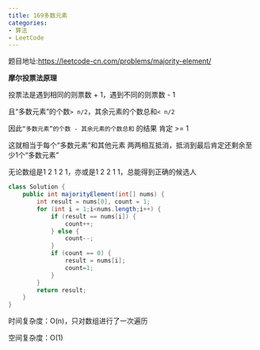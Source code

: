 ```yaml
---
title: 169多数元素
categories: 
- 算法
- LeetCode
---
```


题目地址:https://leetcode-cn.com/problems/majority-element/

**摩尔投票法原理**

投票法是遇到相同的则票数 + 1，遇到不同的则票数 - 1

且“多数元素”的个数`> n/2`，其余元素的个数总和`< n/2 `

因此`“多数元素”的个数 - 其余元素的个数总和` 的结果 肯定 >= 1

这就相当于每个“多数元素”和其他元素 两两相互抵消，抵消到最后肯定还剩余至少1个“多数元素”

无论数组是1 2 1 2 1，亦或是1 2 2 1 1，总能得到正确的候选人

```java
class Solution {
    public int majorityElement(int[] nums) {
        int result = nums[0], count = 1;
        for (int i = 1;i<nums.length;i++) {
            if (result == nums[i]) {
                count++;
            } else {
                count--;
            }
            if (count == 0) {
                result = nums[i];
                count=1;
            }
        }
        return result;
    }
}
```

时间复杂度：O(n)，只对数组进行了一次遍历

空间复杂度：O(1)